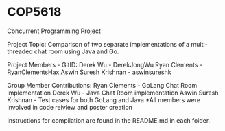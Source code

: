 # COP5618
Concurrent Programming Project

Project Topic: Comparison of two separate implementations of a multi-threaded chat room using Java and Go. 

Project Members - GitID: 
Derek Wu - DerekJongWu
Ryan Clements - RyanClementsHax
Aswin Suresh Krishnan - aswinsureshk

Group Member Contributions: 
Ryan Clements - GoLang Chat Room implementation 
Derek Wu - Java Chat Room implementation
Aswin Suresh Krishnan - Test cases for both GoLang and Java 
*All members were involved in code reiview and poster creation 
 
Instructions for compilation are found in the README.md in each folder. 
